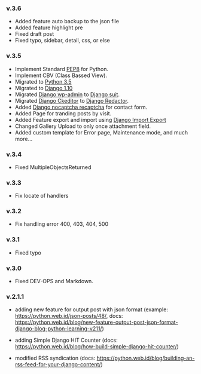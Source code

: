 ### v.3.6
* Added feature auto backup to the json file
* Added feature highlight pre
* Fixed draft post
* Fixed typo, sidebar, detail, css, or else

### v.3.5
* Implement Standard [PEP8](https://www.python.org/dev/peps/pep-0008/) for Python.
* Implement CBV (Class Bassed View).
* Migrated to [Python 3.5](https://docs.python.org/3/)
* Migrated to [Django 1.10](https://docs.djangoproject.com/en/1.10/)
* Migrated [Django wp-admin](https://github.com/barszczmm/django-wpadmin) to [Django suit](https://github.com/darklow/django-suit).
* Migrated [Django Ckeditor](https://github.com/django-ckeditor/django-ckeditor) to [Django Redactor](https://github.com/douglasmiranda/django-wysiwyg-redactor).
* Added [Django nocaptcha recaptcha](https://github.com/ImaginaryLandscape/django-nocaptcha-recaptcha) for contact form.
* Added Page for tranding posts by visit.
* Added Feature export and import using [Django Import Export](https://github.com/django-import-export/django-import-export)
* Changed Gallery Upload to only once attachment field.
* Added custom template for Error page, Maintenance mode, and much more...

### v.3.4

* Fixed MultipleObjectsReturned

### v.3.3

* Fix locate of handlers

### v.3.2

* Fix handling error 400, 403, 404, 500

### v.3.1

* Fixed typo

### v.3.0

* Fixed DEV-OPS and Markdown.

### v.2.1.1

* adding new feature for output post with json format (example: https://python.web.id/json-posts/48/, docs: https://python.web.id/blog/new-feature-output-post-json-format-django-blog-python-learning-v211/)

* adding Simple Django HIT Counter (docs: https://python.web.id/blog/how-build-simple-django-hit-counter/)

* modified RSS syndication (docs: https://python.web.id/blog/building-an-rss-feed-for-your-django-content/)

